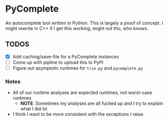 # PyComplete

An autocomplete tool written in Python. This is largely a proof of concept.
I might rewrite in C++ if I get this working, might not tho, who knows.


## TODOS
- [x] Add caching/save-file for a PyComplete instances
- [ ] Come up with pipline to upload this to PyPI
- [ ] Figure out asymptotic runtimes for `trie.py` and `pycomplete.py` 

### Notes
- All of our runtime analyses are expected runtimes, not worst-case runtimes 
    - **NOTE**: Sometimes my analyses are all fucked up and I try to explain what I did lol
- I think I want to be more consistent with the exceptions I raise.
 